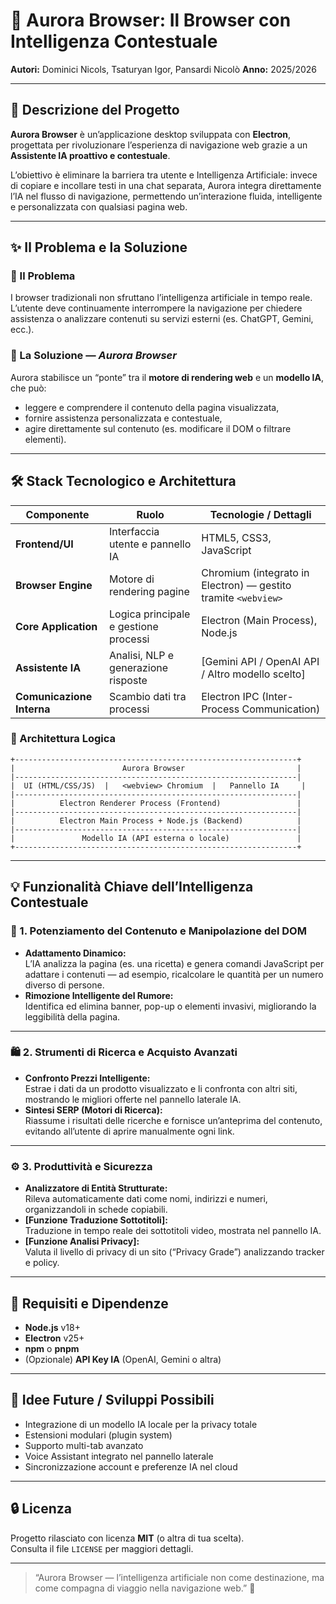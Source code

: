 # 🚀 Aurora Browser: Il Browser con Intelligenza Contestuale

**Autori:** Dominici Nicols, Tsaturyan Igor, Pansardi Nicolò
**Anno:** 2025/2026

---

## 🌌 Descrizione del Progetto

**Aurora Browser** è un’applicazione desktop sviluppata con **Electron**, progettata per rivoluzionare l’esperienza di navigazione web grazie a un **Assistente IA proattivo e contestuale**.

L’obiettivo è eliminare la barriera tra utente e Intelligenza Artificiale: invece di copiare e incollare testi in una chat separata, Aurora integra direttamente l’IA nel flusso di navigazione, permettendo un’interazione fluida, intelligente e personalizzata con qualsiasi pagina web.

---

## ✨ Il Problema e la Soluzione

### 🔸 Il Problema
I browser tradizionali non sfruttano l’intelligenza artificiale in tempo reale.  
L’utente deve continuamente interrompere la navigazione per chiedere assistenza o analizzare contenuti su servizi esterni (es. ChatGPT, Gemini, ecc.).

### 🔹 La Soluzione — *Aurora Browser*
Aurora stabilisce un “ponte” tra il **motore di rendering web** e un **modello IA**, che può:
- leggere e comprendere il contenuto della pagina visualizzata,
- fornire assistenza personalizzata e contestuale,
- agire direttamente sul contenuto (es. modificare il DOM o filtrare elementi).

---

## 🛠️ Stack Tecnologico e Architettura

| Componente | Ruolo | Tecnologie / Dettagli |
|-------------|--------|------------------------|
| **Frontend/UI** | Interfaccia utente e pannello IA | HTML5, CSS3, JavaScript |
| **Browser Engine** | Motore di rendering pagine | Chromium (integrato in Electron) — gestito tramite `<webview>` |
| **Core Application** | Logica principale e gestione processi | Electron (Main Process), Node.js |
| **Assistente IA** | Analisi, NLP e generazione risposte | [Gemini API / OpenAI API / Altro modello scelto] |
| **Comunicazione Interna** | Scambio dati tra processi | Electron IPC (Inter-Process Communication) |

### 🔧 Architettura Logica
```
+---------------------------------------------------------------+
|                        Aurora Browser                         |
|---------------------------------------------------------------|
|  UI (HTML/CSS/JS)  |   <webview> Chromium  |   Pannello IA     |
|---------------------------------------------------------------|
|          Electron Renderer Process (Frontend)                 |
|---------------------------------------------------------------|
|          Electron Main Process + Node.js (Backend)            |
|---------------------------------------------------------------|
|               Modello IA (API esterna o locale)               |
+---------------------------------------------------------------+
```

---

## 💡 Funzionalità Chiave dell’Intelligenza Contestuale

### 🧠 1. Potenziamento del Contenuto e Manipolazione del DOM
- **Adattamento Dinamico:**  
  L’IA analizza la pagina (es. una ricetta) e genera comandi JavaScript per adattare i contenuti — ad esempio, ricalcolare le quantità per un numero diverso di persone.  
- **Rimozione Intelligente del Rumore:**  
  Identifica ed elimina banner, pop-up o elementi invasivi, migliorando la leggibilità della pagina.

---

### 🛍️ 2. Strumenti di Ricerca e Acquisto Avanzati
- **Confronto Prezzi Intelligente:**  
  Estrae i dati da un prodotto visualizzato e li confronta con altri siti, mostrando le migliori offerte nel pannello laterale IA.  
- **Sintesi SERP (Motori di Ricerca):**  
  Riassume i risultati delle ricerche e fornisce un’anteprima del contenuto, evitando all’utente di aprire manualmente ogni link.

---

### ⚙️ 3. Produttività e Sicurezza
- **Analizzatore di Entità Strutturate:**  
  Rileva automaticamente dati come nomi, indirizzi e numeri, organizzandoli in schede copiabili.  
- **[Funzione Traduzione Sottotitoli]:**  
  Traduzione in tempo reale dei sottotitoli video, mostrata nel pannello IA.  
- **[Funzione Analisi Privacy]:**  
  Valuta il livello di privacy di un sito (“Privacy Grade”) analizzando tracker e policy.

---

## 🧩 Requisiti e Dipendenze

- **Node.js** v18+  
- **Electron** v25+  
- **npm** o **pnpm**  
- (Opzionale) **API Key IA** (OpenAI, Gemini o altra)

---

## 🧠 Idee Future / Sviluppi Possibili
- Integrazione di un modello IA locale per la privacy totale  
- Estensioni modulari (plugin system)  
- Supporto multi-tab avanzato  
- Voice Assistant integrato nel pannello laterale  
- Sincronizzazione account e preferenze IA nel cloud  

---

## 🔒 Licenza
Progetto rilasciato con licenza **MIT** (o altra di tua scelta).  
Consulta il file `LICENSE` per maggiori dettagli.

---

> “Aurora Browser — l’intelligenza artificiale non come destinazione, ma come compagna di viaggio nella navigazione web.” 🌠
